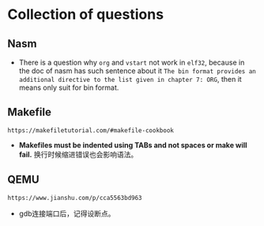 # Collection of questions    
## Nasm   
* There is a question why `org` and `vstart` not work in `elf32`, because in the doc of nasm has such sentence about it `The bin format provides an additional directive to the list given in chapter 7: ORG`, then it means only suit for bin format.  

## Makefile  
`https://makefiletutorial.com/#makefile-cookbook`  
* **Makefiles must be indented using TABs and not spaces or make will fail.** 换行时候缩进错误也会影响语法。 

## QEMU  
`https://www.jianshu.com/p/cca5563bd963`  
* gdb连接端口后，记得设断点。 